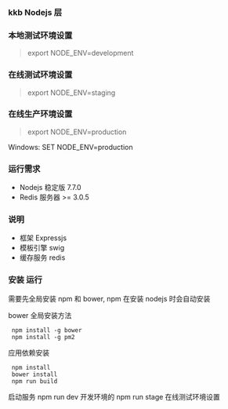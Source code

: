 ### kkb Nodejs 层

### 本地测试环境设置
 > export NODE_ENV=development

### 在线测试环境设置
 > export NODE_ENV=staging

### 在线生产环境设置
 > export NODE_ENV=production

 Windows: SET NODE_ENV=production

### 运行需求

 * Nodejs 稳定版 7.7.0
 * Redis 服务器 >= 3.0.5

 ### 说明

- 框架 Expressjs
- 模板引擎 swig
- 缓存服务 redis



### 安装 运行
需要先全局安装 npm 和 bower,  npm 在安装 nodejs 时会自动安装

bower 全局安装方法  
```shell
 npm install -g bower
 npm install -g pm2
```
应用依赖安装
```shell
 npm install
 bower install
 npm run build
```

启动服务
npm run dev  开发环境的
npm run stage   在线测试环境设置
### 